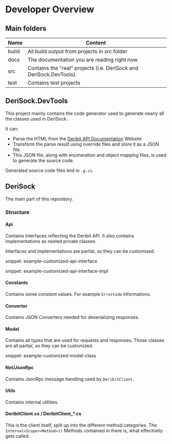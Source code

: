 # Developer Overview

## Main folders

| Name | Content |
|------|---------|
| build | All build output from projects in _src_ folder |
| docs | The documentation you are reading right now |
| src | Contains the "real" projects (i.e. DeriSock and DeriSock.DevTools). |
| test | Contains test projects |

## DeriSock.DevTools

This project mainly contains the code generator used to generate nearly all the classes used in DeriSock.

It can:
- Parse the HTML from the [Deribit API Documentation](https://docs.deribit.com/) Website
- Transform the parse result using override files and store it as a JSON file.
- This JSON file, along with enumeration and object mapping files, is used to generate the source code.

Generated source code files end in `.g.cs`.

## DeriSock

The main part of this repository.

### Structure

#### Api

Contains Interfaces reflecting the Deribit API. It also contains implementations as nested private classes.

Interfaces and implementations are partial, so they can be customized.

snippet: example-customized-api-interface

snippet: example-customized-api-interface-impl

#### Constants

Contains some _constant_ values. For example `ErrorCode` informations.

#### Converter

Contains JSON Converters needed for deserializing responses.

#### Model

Contains all types that are used for requests and responses. Those classes are all partial, so they can be customized.

snippet: example-customized-model-class

#### Net/JsonRpc

Contains JsonRpc message handling used by `DeribitClient`.

#### Utils

Contains internal utilities.

#### DeribitClient.cs / DeribitClient_*.cs

This is the client itself, split up into the different method categories. The `Internal<Scope><Method>()` Methods contained in there is, what effectively gets called.